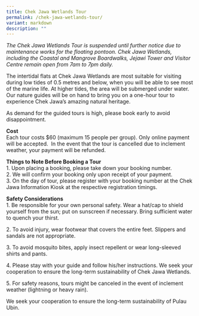 ```yaml
---
title: Chek Jawa Wetlands Tour
permalink: /chek-jawa-wetlands-tour/
variant: markdown
description: ""
---
```

*The Chek Jawa Wetlands Tour is suspended until further notice due to maintenance works for the floating pontoon. Chek Jawa Wetlands, including the Coastal and Mangrove Boardwalks, Jejawi Tower and Visitor Centre remain open from 7am to 7pm daily.*
<p>The intertidal flats at Chek Jawa Wetlands are most suitable for visiting
during low tides of 0.5 metres and below, when you will be able to see
most of the marine life. At higher tides, the area will be submerged under
water. Our nature guides will be on hand to bring you on a one-hour tour
to experience Chek Jawa’s amazing natural heritage.</p>
<p>As demand for the guided tours is high, please book early to avoid disappointment.</p>

**Cost**<br>
Each tour costs $60 (maximum 15 people per group).
Only online payment will be accepted.&nbsp; In the event that the
tour is cancelled due to inclement weather, your payment will be refunded.
<br>

**Things to Note Before Booking a Tour**<br>
	1. Upon placing a booking, please take down your booking number.<br>
  2. We will confirm your booking only upon receipt of your payment.<br>
	3. On the day of tour, please register with your booking number at the Chek Jawa Information Kiosk at the respective registration timings. <p></p>
	
**Safety Considerations**<br>
1\. Be responsible for your own personal safety. Wear a hat/cap to shield yourself from the sun; put on sunscreen if necessary. Bring sufficient water to quench your thirst.

2\. To avoid injury, wear footwear that covers the entire feet. Slippers and sandals are not appropriate.

3\. To avoid mosquito bites, apply insect repellent or wear long-sleeved shirts and pants.

4\. Please stay with your guide and follow his/her instructions. We seek your cooperation to ensure the long-term sustainability of Chek Jawa Wetlands.

5\. For safety reasons, tours might be canceled in the event of inclement weather (lightning or heavy rain).

We seek your cooperation to ensure the long-term sustainability of Pulau Ubin.